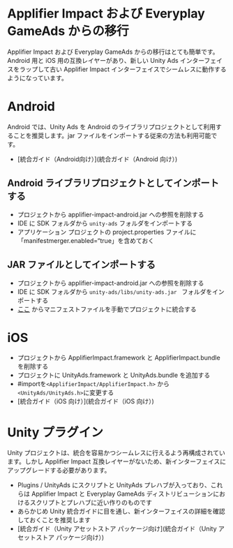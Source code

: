 # Applifier Impact および Everyplay GameAds からの移行

Applifier Impact および Everyplay GameAds からの移行はとても簡単です。Android 用と iOS 用の互換レイヤーがあり、新しい Unity Ads インターフェイスをラップして古い Applifier Impact インターフェイスでシームレスに動作するようになっています。

# Android

Android では、Unity Ads を Android のライブラリプロジェクトとして利用することを推奨します。jar ファイルをインポートする従来の方法も利用可能です。

* [統合ガイド（Android向け）](統合ガイド（Android 向け）)

## Android ライブラリプロジェクトとしてインポートする

* プロジェクトから applifier-impact-android.jar への参照を削除する
* IDE に SDK フォルダから `unity-ads` フォルダをインポートする
* アプリケーション プロジェクトの project.properties ファイルに「manifestmerger.enabled=“true」を含めておく

## JAR ファイルとしてインポートする

* プロジェクトから applifier-impact-android.jar への参照を削除する
* IDE に SDK フォルダから  `unity-ads/libs/unity-ads.jar ` フォルダをインポートする
* [ここ](https://github.com/Applifier/unity-ads/blob/master/android/sources/AndroidManifest.xml) からマニフェストファイルを手動でプロジェクトに統合する 

# iOS

* プロジェクトから ApplifierImpact.framework と ApplifierImpact.bundle を削除する
* プロジェクトに UnityAds.framework と UnityAds.bundle を追加する
* #importを`<ApplifierImpact/ApplifierImpact.h>` から `<UnityAds/UnityAds.h>`に変更する
* [統合ガイド（iOS 向け）](統合ガイド（iOS 向け）)

# Unity プラグイン

Unity プロジェクトは、統合を容易かつシームレスに行えるよう再構成されています。しかし Applifier Impact 互換レイヤーがないため、新インターフェイスにアップグレードする必要があります。

* Plugins / UnityAds にスクリプトと UnityAds プレハブが入っており、これらは Applifier Impact と Everyplay GameAds ディストリビューションにおけるスクリプトとプレハブに近い作りのものです
* あらかじめ Unity 統合ガイドに目を通し、新インターフェイスの詳細を確認しておくことを推奨します
* [統合ガイド（Unity アセットストア パッケージ向け](統合ガイド（Unity アセットストア パッケージ向け）)
